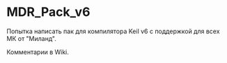 ﻿# MDR_Pack_v6

Попытка написать пак для компилятора Keil v6 с поддержкой для всех МК от "Миланд".

Комментарии в Wiki.
